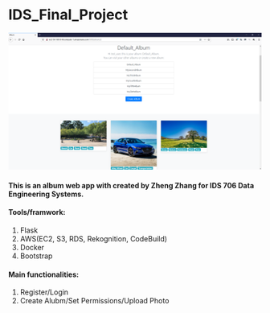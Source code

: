 # IDS_Final_Project
![alt text](https://github.com/zzpsy/IDS_Final_Project_Public/blob/master/resource/screenshot1.png?raw=true)
#### This is an album web app with created by Zheng Zhang for IDS 706 Data Engineering Systems.
#### Tools/framwork: 
1. Flask
2. AWS(EC2, S3, RDS, Rekognition, CodeBuild)
3. Docker
4. Bootstrap
#### Main functionalities: 
1. Register/Login
2. Create Alubm/Set Permissions/Upload Photo 

